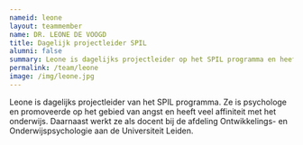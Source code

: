 ```yaml
---
nameid: leone
layout: teammember
name: DR. LEONE DE VOOGD
title: Dagelijk projectleider SPIL 
alumni: false
summary: Leone is dagelijks projectleider op het SPIL programma en heeft veel affiniteit met het onderwijs. Daarnaast werkt ze als docent bij de afdeling Ontwikkelings- en Onderwijspsychologie aan de Universiteit Leiden.
permalink: /team/leone
image: /img/leone.jpg
---
```


Leone is dagelijks projectleider van het SPIL programma. Ze is psychologe en promoveerde op het gebied van angst en heeft veel affiniteit met het onderwijs. Daarnaast werkt ze als docent bij de afdeling Ontwikkelings- en Onderwijspsychologie aan de Universiteit Leiden.
